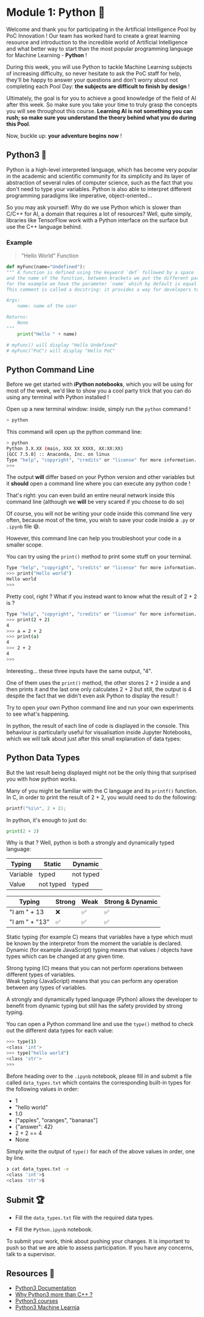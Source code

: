 # Module 1: Python 📓

Welcome and thank you for participating in the Artificial Intelligence Pool by PoC Innovation ! Our team has worked hard to create a great learning resource and introduction to the incredible world of Artificial Intelligence and what better way to start than the most popular programming language for Machine Learning - **Python** !

During this week, you will use Python to tackle Machine Learning subjects of increasing difficulty, so never hesitate to ask the PoC staff for help, they'll be happy to answer your questions and don't worry about not completing each Pool Day: **the subjects are difficult to finish by design** !

Ultimately, the goal is for you to achieve a good knowledge of the field of AI after this week. So make sure you take your time to truly grasp the concepts you will see throughout this course. **Learning AI is not something you can rush; so make sure you understand the theory behind what you do during this Pool**.

Now, buckle up: **your adventure begins now** !


## Python3 🐍

Python is a high-level interpreted language, which has become very popular in the academic and scientific community for its simplicity and its layer of abstraction of several rules of computer science, such as the fact that you don't need to type your variables. Python is also able to interpret different programming paradigms like imperative, object-oriented...

So you may ask yourself: Why do we use Python which is slower than C/C++ for AI, a domain that requires a lot of resources?
Well, quite simply, libraries like TensorFlow work with a Python interface on the surface but use the C++ language behind.

### Example

> "Hello World" Function

```py
def myFunc(name="Undefined"):
""" A function is defined using the keyword `def` followed by a space
and the name of the function, between brackets we put the different parameters
for the example we have the parameter `name` which by default is equal to Undefined.
This comment is called a docstring: it provides a way for developers to explain the usage of a function / class / etc. so that other developers can understand how to use them. For a function, you'll generally find the required arguments as well as the returned values and maybe some usage examples.

Args:
    name: name of the user

Returns:
    None
"""
    print("Hello " + name)

# myFunc() will display "Hello Undefined"
# myFunc("PoC") will display "Hello PoC"

```

## Python Command Line

Before we get started with **iPython notebooks**, which you will be using for most of the week, we'd like to show you a cool party trick that you can do using any terminal with Python installed !

Open up a new terminal window: inside, simply run the `python` command !

```bash
> python
```

This command will open up the python command line:

```bash
> python
Python 3.X.XX (main, XXX XX XXXX, XX:XX:XX)
[GCC 7.5.0] :: Anaconda, Inc. on linux
Type "help", "copyright", "credits" or "license" for more information.
>>>
```

The output **will** differ based on your Python version and other variables but it **should** open a command line where you can execute any python code !

That's right: you can even build an entire neural network inside this command line (although we **will** be very scared if you choose to do so)

Of course, you will not be writing your code inside this command line very often, because most of the time, you wish to save your code inside a `.py` or `.ipynb` file 😄.

However, this command line can help you troubleshoot your code in a smaller scope.

You can try using the `print()` method to print some stuff on your terminal.

```bash
Type "help", "copyright", "credits" or "license" for more information.
>>> print("Hello world")
Hello world
>>>
```

Pretty cool, right ? What if you instead want to know what the result of 2 + 2 is ?

```bash
Type "help", "copyright", "credits" or "license" for more information.
>>> print(2 + 2)
4
>>> a = 2 + 2
>>> print(a)
4
>>> 2 + 2
4
>>>
```

Interesting... these three inputs have the same output, "4".

One of them uses the `print()` method, the other stores 2 + 2 inside a and then prints it and the last one only calculates 2 + 2 but still, the output is 4 despite the fact that we didn't even ask Python to display the result !

Try to open your own Python command line and run your own experiments to see what's happening.

In python, the result of each line of code is displayed in the console. This behaviour is particularly useful for visualisation inside Jupyter Notebooks, which we will talk about just after this small explanation of data types:

## Python Data Types

But the last result being displayed might not be the only thing that surprised you with how python works.

Many of you might be familiar with the C language and its `printf()` function. In C, in order to print the result of 2 + 2, you would need to do the following:

```c
printf("%i\n", 2 + 2);
```

In python, it's enough to just do:

```py
print(2 + 2)
```

Why is that ? Well, python is both a strongly and dynamically typed language:

| Typing   | Static    | Dynamic   |
| -------- | --------- | --------- |
| Variable | typed     | not typed |
| Value    | not typed | typed     |

| Typing         | Strong | Weak | Strong & Dynamic |
| -------------- | ------ | ---- | ---------------- |
| "I am " + 13   | ❌      | ✅    | ✅                |
| "I am " + "13" | ✅      | ✅    | ✅                |

Static typing (for example C) means that variables have a type which must be known by the interpretor from the moment the variable is declared.\
Dynamic (for example JavaScript) typing means that values / objects have types which can be changed at any given time.

Strong typing (C) means that you can not perform operations between different types of variables.\
Weak typing (JavaScript) means that you can perform any operation between any types of variables.

A strongly and dynamically typed language (Python) allows the developer to benefit from dynamic typing but still has the safety provided by strong typing.

You can open a Python command line and use the `type()` method to check out the different data types for each value:

```bash
>>> type(1)
<class 'int'>
>>> type("hello world")
<class 'str'>
>>>
```

Before heading over to the `.ipynb` notebook, please fill in and submit a file called `data_types.txt` which contains the corresponding built-in types for the following values in order:

- 1
- "hello world"
- 1.0
- ["apples", "oranges", "bananas"]
- {"answer": 42}
- 2 + 2 == 4
- None

Simply write the output of `type()` for each of the above values in order, one by line.

```bash
❯ cat data_types.txt -e
<class 'int'>$
<class 'str'>$
```

## Submit 🏆

- Fill the `data_types.txt` file with the required data types.

- Fill the ``Python.ipynb`` notebook.

To submit your work, think about pushing your changes. It is important to push so that we are able to assess participation.
If you have any concerns, talk to a supervisor.

## Resources 📖

 - [Python3 Documentation](https://docs.python.org/3/)
 - [Why Python3 more than C++ ?](https://fr.quora.com/Pourquoi-Python-est-tr%C3%A8s-utilis%C3%A9-en-IA-Big-Data-alors-quil-nest-pas-le-plus-performant-en-rapidit%C3%A9-de-calcul)
 - [Python3 courses](https://courspython.com/introduction-python.html)
 - [Python3 Machine Learnia](https://www.youtube.com/watch?v=82KLS2C_gNQ)
